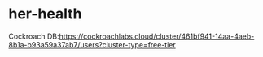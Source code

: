 # her-health
Cockroach DB:https://cockroachlabs.cloud/cluster/461bf941-14aa-4aeb-8b1a-b93a59a37ab7/users?cluster-type=free-tier
